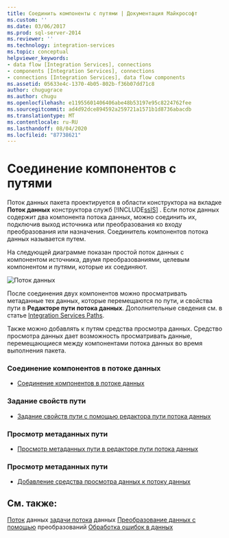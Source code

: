 ```yaml
---
title: Соединить компоненты с путями | Документация Майкрософт
ms.custom: ''
ms.date: 03/06/2017
ms.prod: sql-server-2014
ms.reviewer: ''
ms.technology: integration-services
ms.topic: conceptual
helpviewer_keywords:
- data flow [Integration Services], connections
- components [Integration Services], connections
- connections [Integration Services], data flow components
ms.assetid: 05633e4c-1370-4b05-802b-f36b07dd71c8
author: chugugrace
ms.author: chugu
ms.openlocfilehash: e11955601406406abe48b53197e95c8224762fee
ms.sourcegitcommit: ad4d92dce894592a259721a1571b1d8736abacdb
ms.translationtype: MT
ms.contentlocale: ru-RU
ms.lasthandoff: 08/04/2020
ms.locfileid: "87738621"
---
```

# <a name="connect-components-with-paths"></a>Соединение компонентов с путями
  Поток данных пакета проектируется в области конструктора на вкладке **Поток данных** конструктора служб [!INCLUDE[ssIS](../includes/ssis-md.md)] . Если поток данных содержит два компонента потока данных, можно соединить их, подключив выход источника или преобразования ко входу преобразования или назначения. Соединитель компонентов потока данных называется путем.

 На следующей диаграмме показан простой поток данных с компонентом источника, двумя преобразованиями, целевым компонентом и путями, которые их соединяют.

 ![Поток данных](media/mw-dts-08.gif "Поток данных")

 После соединения двух компонентов можно просматривать метаданные тех данных, которые перемещаются по пути, и свойства пути в **Редакторе пути потока данных**. Дополнительные сведения см. в статье [Integration Services Paths](data-flow/integration-services-paths.md).

 Также можно добавлять к путям средства просмотра данных. Средство просмотра данных дает возможность просматривать данные, перемещающиеся между компонентами потока данных во время выполнения пакета.

### <a name="to-connect-components-in-a-data-flow"></a>Соединение компонентов в потоке данных

-   [Соединение компонентов в потоке данных](data-flow/connect-components-in-a-data-flow.md)

### <a name="to-set-path-properties"></a>Задание свойств пути

-   [Задание свойств пути с помощью редактора пути потока данных](../../2014/integration-services/set-the-properties-of-a-path-by-using-the-data-flow-path-editor.md)

### <a name="to-view-path-metadata"></a>Просмотр метаданных пути

-   [Просмотр метаданных пути в редакторе пути потока данных](../../2014/integration-services/view-path-metadata-in-the-data-flow-path-editor.md)

### <a name="to-view-path-metadata"></a>Просмотр метаданных пути

-   [Добавление средства просмотра данных к потоку данных](../../2014/integration-services/add-a-data-viewer-to-a-data-flow.md)

## <a name="see-also"></a>См. также:
 [Поток](data-flow/data-flow.md) данных [задачи потока](control-flow/data-flow-task.md) данных [Преобразование данных с помощью](data-flow/transformations/transform-data-with-transformations.md) преобразований [Обработка ошибок в данных](data-flow/error-handling-in-data.md)


